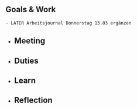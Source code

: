## Goals & Work
	- LATER Arbeitsjournal Donnerstag 13.03 ergänzen
- ## Meeting
- ## Duties
- ## Learn
- ## Reflection